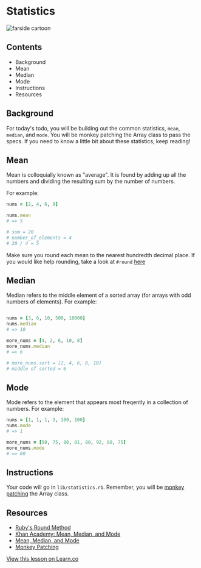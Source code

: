 

# Statistics

![farside cartoon](https://s3-us-west-2.amazonaws.com/web-dev-readme-photos/cs/farside-math.png)

## Contents

* Background
* Mean
* Median
* Mode
* Instructions
* Resources

## Background

For today's todo, you will be building out the common statistics, `mean`, `median`, and `mode`. You will be monkey patching the Array class to pass the specs. If you need to know a little bit about these statistics, keep reading!

## Mean

Mean is colloquially known as "average". It is found by adding up all the numbers and dividing the resulting sum by the number of numbers.

For example:

```ruby
nums = [2, 4, 6, 8]

nums.mean
# => 5

# sum = 20
# number_of_elements = 4
# 20 / 4 = 5
```

Make sure you round each mean to the nearest hundredth decimal place. If you would like help rounding, take a look at `#round` [here](http://ruby-doc.org/core-1.9.3/Float.html#method-i-round)

## Median

Median refers to the middle element of a sorted array (for arrays with odd numbers of elements). For example:

```ruby

nums = [3, 6, 10, 500, 10000]
nums.median
# => 10

more_nums = [4, 2, 6, 10, 8]
more_nums.median
# => 6

# more_nums.sort = [2, 4, 6, 8, 10]
# middle of sorted = 6
```

## Mode

Mode refers to the element that appears most freqently in a collection of numbers. For example:

```ruby
nums = [1, 1, 1, 3, 100, 100]
nums.mode
# => 1

more_nums = [50, 75, 80, 81, 80, 92, 80, 75]
more_nums.mode
# => 80
```

## Instructions

Your code will go in `lib/statistics.rb`. Remember, you will be [monkey patching](http://www.runtime-era.com/2012/12/reopen-and-modify-ruby-classes-monkey.html) the Array class. 

## Resources

* [Ruby's Round Method](http://ruby-doc.org/core-1.9.3/Float.html#method-i-round)
* [Khan Academy: Mean, Median, and Mode](https://youtu.be/k3aKKasOmIw)
* [Mean, Median, and Mode](http://math.about.com/od/statistics/a/MeanMedian.htm)
* [Monkey Patching](http://www.runtime-era.com/2012/12/reopen-and-modify-ruby-classes-monkey.html)

<a href='https://learn.co/lessons/statistics-todo' data-visibility='hidden'>View this lesson on Learn.co</a>
